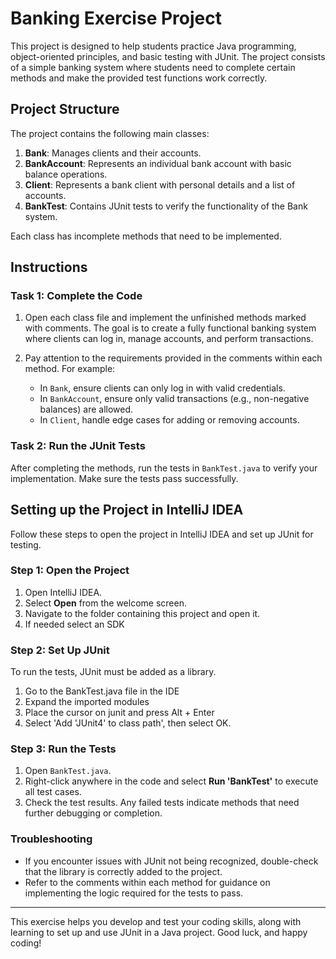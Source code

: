 
# Banking Exercise Project

This project is designed to help students practice Java programming, object-oriented principles, and basic testing with JUnit. The project consists of a simple banking system where students need to complete certain methods and make the provided test functions work correctly.

## Project Structure

The project contains the following main classes:

1. **Bank**: Manages clients and their accounts.
2. **BankAccount**: Represents an individual bank account with basic balance operations.
3. **Client**: Represents a bank client with personal details and a list of accounts.
4. **BankTest**: Contains JUnit tests to verify the functionality of the Bank system.

Each class has incomplete methods that need to be implemented.

## Instructions

### Task 1: Complete the Code

1. Open each class file and implement the unfinished methods marked with comments. The goal is to create a fully functional banking system where clients can log in, manage accounts, and perform transactions.

2. Pay attention to the requirements provided in the comments within each method. For example:
   - In `Bank`, ensure clients can only log in with valid credentials.
   - In `BankAccount`, ensure only valid transactions (e.g., non-negative balances) are allowed.
   - In `Client`, handle edge cases for adding or removing accounts.

### Task 2: Run the JUnit Tests

After completing the methods, run the tests in `BankTest.java` to verify your implementation. Make sure the tests pass successfully.

## Setting up the Project in IntelliJ IDEA

Follow these steps to open the project in IntelliJ IDEA and set up JUnit for testing.

### Step 1: Open the Project

1. Open IntelliJ IDEA.
2. Select **Open** from the welcome screen.
3. Navigate to the folder containing this project and open it.
4. If needed select an SDK

### Step 2: Set Up JUnit

To run the tests, JUnit must be added as a library.

1. Go to the BankTest.java file in the IDE
2. Expand the imported modules
3. Place the cursor on junit and press Alt + Enter
4. Select 'Add 'JUnit4' to class path', then select OK.

### Step 3: Run the Tests

1. Open `BankTest.java`.
2. Right-click anywhere in the code and select **Run 'BankTest'** to execute all test cases.
3. Check the test results. Any failed tests indicate methods that need further debugging or completion.

### Troubleshooting

- If you encounter issues with JUnit not being recognized, double-check that the library is correctly added to the project.
- Refer to the comments within each method for guidance on implementing the logic required for the tests to pass.

---

This exercise helps you develop and test your coding skills, along with learning to set up and use JUnit in a Java project. Good luck, and happy coding!
